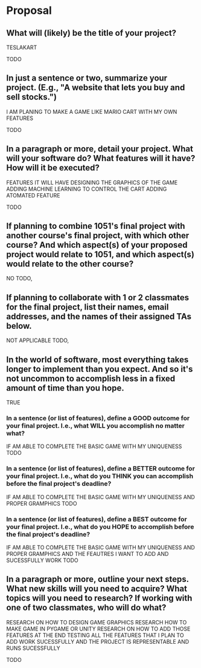 # Proposal

## What will (likely) be the title of your project?
TESLAKART

TODO

## In just a sentence or two, summarize your project. (E.g., "A website that lets you buy and sell stocks.")
I AM PLANING TO MAKE A GAME LIKE MARIO CART WITH MY OWN FEATURES 

TODO

## In a paragraph or more, detail your project. What will your software do? What features will it have? How will it be executed?
FEATURES IT WILL HAVE 
DESIGNING THE GRAPHICS OF THE GAME
ADDING MACHINE LEARNING TO CONTROL THE CART
ADDING ATOMATED FEATURE 

TODO

## If planning to combine 1051's final project with another course's final project, with which other course? And which aspect(s) of your proposed project would relate to 1051, and which aspect(s) would relate to the other course?
NO
TODO, 

## If planning to collaborate with 1 or 2 classmates for the final project, list their names, email addresses, and the names of their assigned TAs below.
NOT APPLICABLE 
TODO, 

## In the world of software, most everything takes longer to implement than you expect. And so it's not uncommon to accomplish less in a fixed amount of time than you hope.
TRUE 
### In a sentence (or list of features), define a GOOD outcome for your final project. I.e., what WILL you accomplish no matter what?
IF AM ABLE TO COMPLETE THE BASIC GAME WITH MY UNIQUENESS 
TODO

### In a sentence (or list of features), define a BETTER outcome for your final project. I.e., what do you THINK you can accomplish before the final project's deadline?
IF AM ABLE TO COMPLETE THE BASIC GAME WITH MY UNIQUENESS AND PROPER GRAMPHICS 
TODO

### In a sentence (or list of features), define a BEST outcome for your final project. I.e., what do you HOPE to accomplish before the final project's deadline?
IF AM ABLE TO COMPLETE THE BASIC GAME WITH MY UNIQUENESS AND PROPER GRAMPHICS AND THE FEAUTRES I WANT TO ADD AND SUCESSFULLY WORK
TODO

## In a paragraph or more, outline your next steps. What new skills will you need to acquire? What topics will you need to research? If working with one of two classmates, who will do what?
RESEARCH ON HOW TO DESIGN GAME GRAPHICS
RESEARCH HOW TO MAKE GAME IN PYGAME OR UNITY
RESEARCH ON HOW TO ADD THOSE FEATURES
AT THE END TESTING ALL THE FEATURES THAT I PLAN TO ADD WORK SUCESSFULLY AND THE PROJECT IS REPRESENTABLE AND RUNS SUCESSFULLY 

TODO
